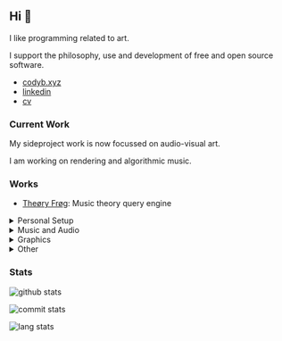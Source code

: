 ## Hi 🐸
I like programming related to art.

I support the philosophy, use and development of free and open source software.
- [codyb.xyz](https://codyb.xyz)
- [linkedin](https://www.linkedin.com/in/codybloemhard/)
- [cv](https://codyb.xyz/cv/cody-bloemhard-cv.pdf)

### Current Work
My sideproject work is now focussed on audio-visual art.

I am working on rendering and algorithmic music.

### Works
- [Theøry Frøg](https://codyb.xyz/theory-frog.html): Music theory query engine

<details><summary>Personal Setup</summary><p>

- [https://github.com/codybloemhard/LinuxRice](https://github.com/codybloemhard/LinuxRice)
- [https://github.com/codybloemhard/codybloemhard.github.io](https://github.com/codybloemhard/codybloemhard.github.io)
- [https://github.com/codybloemhard/qmk-cody](https://github.com/codybloemhard/qmk-cody)
- [https://github.com/codybloemhard/eliza](https://github.com/codybloemhard/eliza)
- [https://github.com/codybloemhard/st-cody](https://github.com/codybloemhard/st-cody)
- [https://github.com/codybloemhard/dmenu-cody](https://github.com/codybloemhard/dmenu-cody)
- [https://github.com/codybloemhard/shapebar](https://github.com/codybloemhard/shapebar)
</p></details>

<details><summary>Music and Audio</summary><p>

- [https://github.com/codybloemhard/termdaw](https://github.com/codybloemhard/termdaw)
- [https://github.com/codybloemhard/music-theory](https://github.com/codybloemhard/music-theory)
- [https://github.com/codybloemhard/lv2-host-minimal](https://github.com/codybloemhard/lv2-host-minimal)
- [https://github.com/codybloemhard/floww](https://github.com/codybloemhard/floww)
- [https://github.com/codybloemhard/sampsyn](https://github.com/codybloemhard/sampsyn)
- [https://github.com/codybloemhard/wavedit](https://github.com/codybloemhard/wavedit)
- [https://github.com/codybloemhard/generalized-titles](https://github.com/codybloemhard/generalized-titles)
</p></details>

<details><summary>Graphics</summary><p>

- [https://github.com/codybloemhard/clrays](https://github.com/codybloemhard/clrays)
- [https://github.com/codybloemhard/frag](https://github.com/codybloemhard/frag)
- [https://github.com/codybloemhard/UU_Raytracer](https://github.com/codybloemhard/UU_Raytracer)
</p></details>

<details><summary>Other</summary><p>

- [https://github.com/codybloemhard/stonks](https://github.com/codybloemhard/stonks)
- [https://github.com/codybloemhard/mangatrans](https://github.com/codybloemhard/mangatrans)
- [https://github.com/codybloemhard/PersonalPlanner](https://github.com/codybloemhard/PersonalPlanner)
- [https://github.com/codybloemhard/fp-pacman](https://github.com/codybloemhard/fp-pacman)
</p></details>

### Stats
<p>
 
![github stats](https://github-readme-stats.vercel.app/api?username=codybloemhard&count_private=true&show_icons=true&theme=gruvbox)
 
![commit stats](https://github-readme-streak-stats.herokuapp.com/?user=codybloemhard&theme=gruvbox)
 
![lang stats](https://github-readme-stats.vercel.app/api/top-langs/?username=codybloemhard&layout=compact&theme=gruvbox&count_private=true&langs_count=10&exclude_repo=SFML_BezierCurves)
 
</p>
